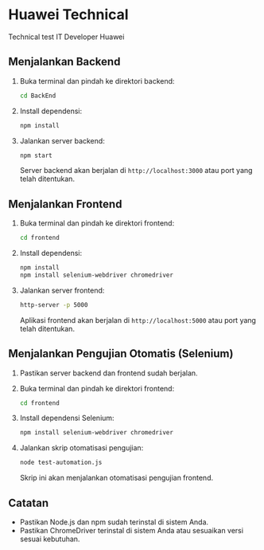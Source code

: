 # Huawei Technical

Technical test IT Developer Huawei

## Menjalankan Backend

1. Buka terminal dan pindah ke direktori backend:

   ```bash
   cd BackEnd
   ```

2. Install dependensi:

   ```bash
   npm install
   ```

3. Jalankan server backend:

   ```bash
   npm start
   ```

   Server backend akan berjalan di `http://localhost:3000` atau port yang telah ditentukan.

## Menjalankan Frontend

1. Buka terminal dan pindah ke direktori frontend:

   ```bash
   cd frontend
   ```

2. Install dependensi:

   ```bash
   npm install
   npm install selenium-webdriver chromedriver
   ```

3. Jalankan server frontend:

   ```bash
   http-server -p 5000
   ```

   Aplikasi frontend akan berjalan di `http://localhost:5000` atau port yang telah ditentukan.

## Menjalankan Pengujian Otomatis (Selenium)

1. Pastikan server backend dan frontend sudah berjalan.

2. Buka terminal dan pindah ke direktori frontend:

   ```bash
   cd frontend
   ```

3. Install dependensi Selenium:

   ```bash
   npm install selenium-webdriver chromedriver
   ```

4. Jalankan skrip otomatisasi pengujian:

   ```bash
   node test-automation.js
   ```

   Skrip ini akan menjalankan otomatisasi pengujian frontend.

## Catatan

- Pastikan Node.js dan npm sudah terinstal di sistem Anda.
- Pastikan ChromeDriver terinstal di sistem Anda atau sesuaikan versi sesuai kebutuhan.
